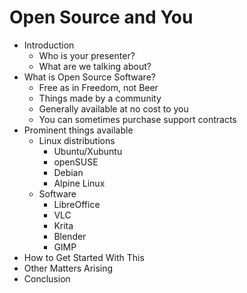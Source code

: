 # Open Source and You

+ Introduction
  + Who is your presenter?
  + What are we talking about?
+ What is Open Source Software?
  + Free as in Freedom, not Beer
  + Things made by a community
  + Generally available at no cost to you
  + You can sometimes purchase support contracts
+ Prominent things available
  + Linux distributions
    + Ubuntu/Xubuntu
    + openSUSE
    + Debian
    + Alpine Linux
  + Software
    + LibreOffice
    + VLC
    + Krita
    + Blender
    + GIMP
+ How to Get Started With This
+ Other Matters Arising
+ Conclusion
